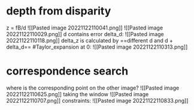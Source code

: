 # depth from disparity
z = fB/d
![[Pasted image 20221122110041.png]]
![[Pasted image 20221122110029.png]]
d contains error delta_d:
![[Pasted image 20221122110118.png]]
delta_z is calculated by ==different d and d + delta_d==
#Taylor_expansion at 0:
![[Pasted image 20221122110313.png]]

# correspondence search
where is the corresponding point on the other image?
![[Pasted image 20221122110625.png]]
taking the window
![[Pasted image 20221122110707.png]]
constraints:
![[Pasted image 20221122110833.png]]
